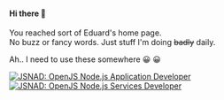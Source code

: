 #### Hi there 👋

You reached sort of Eduard's home page.  
No buzz or fancy words. Just stuff I'm doing ~~badly~~ daily.

Ah.. I need to use these somewhere 😀 😀

[![][jsnad]](https://www.youracclaim.com/badges/9fba938f-dee6-4d76-afad-791f0494ebdb/public_url) [![][jsnsd]](https://www.youracclaim.com/badges/7aea86db-7150-4c46-93cf-2728ae5aa62a/public_url)

[jsnad]: https://github.com/eduardbme/eduardbme/blob/master/jsnad-openjs-node-js-application-developer.png?raw=true "JSNAD: OpenJS Node.js Application Developer"

[jsnsd]: https://github.com/eduardbme/eduardbme/blob/master/jsnsd-openjs-node-js-services-developer.png?raw=true "JSNAD: OpenJS Node.js Services Developer"